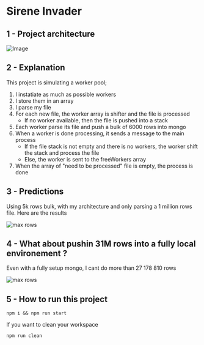 # Sirene Invader

## 1 - Project architecture

![Image](https://cdn.discordapp.com/attachments/908788450621280336/914593665937207306/8fnlYBVAjWc9YAAAAASUVORK5CYII.png)

## 2 - Explanation

This project is simulating a worker pool;

1. I instatiate as much as possible workers
2. I store them in an array
3. I parse my file
4. For each new file, the worker array is shifter and the file is processed
   - If no worker available, then the file is pushed into a stack
5. Each worker parse its file and push a bulk of 6000 rows into mongo
6. When a worker is done processing, it sends a message to the main process
   - If the file stack is not empty and there is no workers, the worker shift the stack and process the file
   - Else, the worker is sent to the freeWorkers array
7. When the array of "need to be processed" file is empty, the process is done

## 3 - Predictions

Using 5k rows bulk, with my architecture and only parsing a 1 million rows file. Here are the results

![max rows](https://cdn.discordapp.com/attachments/908788450621280336/914612146736877639/unknown.png)

## 4 - What about pushin 31M rows into a fully local environement ?

Even with a fully setup mongo, I cant do more than 27 178 810 rows

![max rows](https://media.discordapp.net/attachments/908788450621280336/914593097684488212/unknown.png)

## 5 - How to run this project

`npm i && npm run start`

If you want to clean your workspace

`npm run clean`
